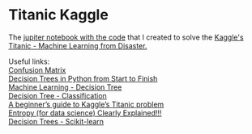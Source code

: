 # Titanic Kaggle

The [jupiter notebook with the code](https://github.com/gornyMooj/TitanicKaggle/blob/e3080504a309c44d976517877c1e07a0197dce2f/assignment_final.ipynb) that I created to solve the [Kaggle's Titanic - Machine Learning from Disaster.](https://www.kaggle.com/c/titanic)

Useful links:<br />
[Confusion Matrix](https://en.wikipedia.org/wiki/Confusion_matrix)<br />
[Decision Trees in Python from Start to Finish](https://www.youtube.com/watch?v=q90UDEgYqeI&t=1302s)<br />
[Machine Learning - Decision Tree](https://www.w3schools.com/python/python_ml_decision_tree.asp)<br />
[Decision Tree - Classification](http://www.saedsayad.com/decision_tree.htm)<br />
[A beginner’s guide to Kaggle’s Titanic problem](https://towardsdatascience.com/a-beginners-guide-to-kaggle-s-titanic-problem-3193cb56f6ca)<br />
[Entropy (for data science) Clearly Explained!!!](https://www.youtube.com/watch?v=YtebGVx-Fxw)<br />
[Decision Trees - Scikit-learn](https://scikit-learn.org/stable/modules/tree.html)<br />
